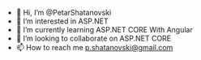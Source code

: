 - 👋 Hi, I’m @PetarShatanovski
- 👀 I’m interested in ASP.NET
- 🌱 I’m currently learning ASP.NET CORE With Angular
- 💞️ I’m looking to collaborate on ASP.NET CORE
- 📫 How to reach me p.shatanovski@gmail.com

<!---
PetarSh/PetarSh is a ✨ special ✨ repository because its `README.md` (this file) appears on your GitHub profile.
You can click the Preview link to take a look at your changes.
--->
